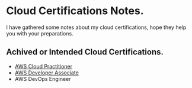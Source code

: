 # Cloud Certifications Notes.

I have gathered some notes about my cloud certifications, hope they help you with your preparations.

## Achived or Intended Cloud Certifications.
- [AWS Cloud Practitioner](https://github.com/ihebabbassi/CloudNotes/blob/main/CCP.md)
- [AWS Developer Associate](https://github.com/ihebabbassi/CloudNotes/blob/main/CDA.md)
- AWS DevOps Engineer




